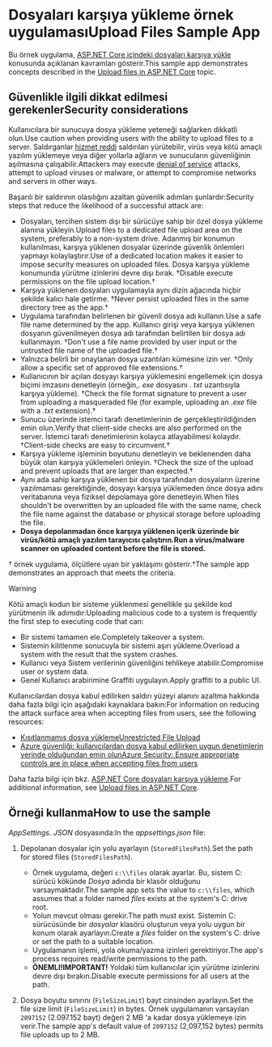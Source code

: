 # <a name="upload-files-sample-app"></a><span data-ttu-id="2ac85-101">Dosyaları karşıya yükleme örnek uygulaması</span><span class="sxs-lookup"><span data-stu-id="2ac85-101">Upload Files Sample App</span></span>

<span data-ttu-id="2ac85-102">Bu örnek uygulama, [ASP.NET Core içindeki dosyaları karşıya yükle](https://docs.microsoft.com/aspnet/core/mvc/models/file-uploads) konusunda açıklanan kavramları gösterir.</span><span class="sxs-lookup"><span data-stu-id="2ac85-102">This sample app demonstrates concepts described in the [Upload files in ASP.NET Core](https://docs.microsoft.com/aspnet/core/mvc/models/file-uploads) topic.</span></span>

## <a name="security-considerations"></a><span data-ttu-id="2ac85-103">Güvenlikle ilgili dikkat edilmesi gerekenler</span><span class="sxs-lookup"><span data-stu-id="2ac85-103">Security considerations</span></span>

<span data-ttu-id="2ac85-104">Kullanıcılara bir sunucuya dosya yükleme yeteneği sağlarken dikkatli olun.</span><span class="sxs-lookup"><span data-stu-id="2ac85-104">Use caution when providing users with the ability to upload files to a server.</span></span> <span data-ttu-id="2ac85-105">Saldırganlar [hizmet reddi](/windows-hardware/drivers/ifs/denial-of-service) saldırıları yürütebilir, virüs veya kötü amaçlı yazılım yüklemeye veya diğer yollarla ağların ve sunucuların güvenliğinin aşılmasına çalışabilir.</span><span class="sxs-lookup"><span data-stu-id="2ac85-105">Attackers may execute [denial of service](/windows-hardware/drivers/ifs/denial-of-service) attacks, attempt to upload viruses or malware, or attempt to compromise networks and servers in other ways.</span></span>

<span data-ttu-id="2ac85-106">Başarılı bir saldırının olasılığını azaltan güvenlik adımları şunlardır:</span><span class="sxs-lookup"><span data-stu-id="2ac85-106">Security steps that reduce the likelihood of a successful attack are:</span></span>

* <span data-ttu-id="2ac85-107">Dosyaları, tercihen sistem dışı bir sürücüye sahip bir özel dosya yükleme alanına yükleyin.</span><span class="sxs-lookup"><span data-stu-id="2ac85-107">Upload files to a dedicated file upload area on the system, preferably to a non-system drive.</span></span> <span data-ttu-id="2ac85-108">Adanmış bir konumun kullanılması, karşıya yüklenen dosyalar üzerinde güvenlik önlemleri yapmayı kolaylaştırır.</span><span class="sxs-lookup"><span data-stu-id="2ac85-108">Use of a dedicated location makes it easier to impose security measures on uploaded files.</span></span> <span data-ttu-id="2ac85-109">Dosya karşıya yükleme konumunda yürütme izinlerini devre dışı bırak. &dagger;</span><span class="sxs-lookup"><span data-stu-id="2ac85-109">Disable execute permissions on the file upload location.&dagger;</span></span>
* <span data-ttu-id="2ac85-110">Karşıya yüklenen dosyaları uygulamayla aynı dizin ağacında hiçbir şekilde kalıcı hale getirme. &dagger;</span><span class="sxs-lookup"><span data-stu-id="2ac85-110">Never persist uploaded files in the same directory tree as the app.&dagger;</span></span>
* <span data-ttu-id="2ac85-111">Uygulama tarafından belirlenen bir güvenli dosya adı kullanın.</span><span class="sxs-lookup"><span data-stu-id="2ac85-111">Use a safe file name determined by the app.</span></span> <span data-ttu-id="2ac85-112">Kullanıcı girişi veya karşıya yüklenen dosyanın güvenilmeyen dosya adı tarafından belirtilen bir dosya adı kullanmayın. &dagger;</span><span class="sxs-lookup"><span data-stu-id="2ac85-112">Don't use a file name provided by user input or the untrusted file name of the uploaded file.&dagger;</span></span>
* <span data-ttu-id="2ac85-113">Yalnızca belirli bir onaylanan dosya uzantıları kümesine izin ver. &dagger;</span><span class="sxs-lookup"><span data-stu-id="2ac85-113">Only allow a specific set of approved file extensions.&dagger;</span></span>
* <span data-ttu-id="2ac85-114">Kullanıcının bir açılan dosyayı karşıya yüklemesini engellemek için dosya biçimi imzasını denetleyin (örneğin,. *exe* dosyasını *. txt* uzantısıyla karşıya yükleme). &dagger;</span><span class="sxs-lookup"><span data-stu-id="2ac85-114">Check the file format signature to prevent a user from uploading a masqueraded file (for example, uploading an *.exe* file with a *.txt* extension).&dagger;</span></span>
* <span data-ttu-id="2ac85-115">Sunucu üzerinde istemci tarafı denetimlerinin de gerçekleştirildiğinden emin olun.</span><span class="sxs-lookup"><span data-stu-id="2ac85-115">Verify that client-side checks are also performed on the server.</span></span> <span data-ttu-id="2ac85-116">İstemci tarafı denetimlerinin kolayca atlayabilmesi kolaydır. &dagger;</span><span class="sxs-lookup"><span data-stu-id="2ac85-116">Client-side checks are easy to circumvent.&dagger;</span></span>
* <span data-ttu-id="2ac85-117">Karşıya yükleme işleminin boyutunu denetleyin ve beklenenden daha büyük olan karşıya yüklemeleri önleyin. &dagger;</span><span class="sxs-lookup"><span data-stu-id="2ac85-117">Check the size of the upload and prevent uploads that are larger than expected.&dagger;</span></span>
* <span data-ttu-id="2ac85-118">Aynı ada sahip karşıya yüklenen bir dosya tarafından dosyaların üzerine yazılmaması gerektiğinde, dosyayı karşıya yüklemeden önce dosya adını veritabanına veya fiziksel depolamaya göre denetleyin.</span><span class="sxs-lookup"><span data-stu-id="2ac85-118">When files shouldn't be overwritten by an uploaded file with the same name, check the file name against the database or physical storage before uploading the file.</span></span>
* <span data-ttu-id="2ac85-119">**Dosya depolanmadan önce karşıya yüklenen içerik üzerinde bir virüs/kötü amaçlı yazılım tarayıcısı çalıştırın.**</span><span class="sxs-lookup"><span data-stu-id="2ac85-119">**Run a virus/malware scanner on uploaded content before the file is stored.**</span></span>

<span data-ttu-id="2ac85-120">&dagger; örnek uygulama, ölçütlere uyan bir yaklaşımı gösterir.</span><span class="sxs-lookup"><span data-stu-id="2ac85-120">&dagger;The sample app demonstrates an approach that meets the criteria.</span></span>

> [!WARNING]
> <span data-ttu-id="2ac85-121">Kötü amaçlı kodun bir sisteme yüklenmesi genellikle şu şekilde kod yürütmenin ilk adımıdır:</span><span class="sxs-lookup"><span data-stu-id="2ac85-121">Uploading malicious code to a system is frequently the first step to executing code that can:</span></span>
>
> * <span data-ttu-id="2ac85-122">Bir sistemi tamamen ele.</span><span class="sxs-lookup"><span data-stu-id="2ac85-122">Completely takeover a system.</span></span>
> * <span data-ttu-id="2ac85-123">Sistemin kilitlenme sonucuyla bir sistemi aşırı yükleme.</span><span class="sxs-lookup"><span data-stu-id="2ac85-123">Overload a system with the result that the system crashes.</span></span>
> * <span data-ttu-id="2ac85-124">Kullanıcı veya Sistem verilerinin güvenliğini tehlikeye atabilir.</span><span class="sxs-lookup"><span data-stu-id="2ac85-124">Compromise user or system data.</span></span>
> * <span data-ttu-id="2ac85-125">Genel Kullanıcı arabirimine Graffiti uygulayın.</span><span class="sxs-lookup"><span data-stu-id="2ac85-125">Apply graffiti to a public UI.</span></span>
>
> <span data-ttu-id="2ac85-126">Kullanıcılardan dosya kabul edilirken saldırı yüzeyi alanını azaltma hakkında daha fazla bilgi için aşağıdaki kaynaklara bakın:</span><span class="sxs-lookup"><span data-stu-id="2ac85-126">For information on reducing the attack surface area when accepting files from users, see the following resources:</span></span>
>
> * [<span data-ttu-id="2ac85-127">Kısıtlanmamış dosya yükleme</span><span class="sxs-lookup"><span data-stu-id="2ac85-127">Unrestricted File Upload</span></span>](https://www.owasp.org/index.php/Unrestricted_File_Upload)
> * [<span data-ttu-id="2ac85-128">Azure güvenliği: kullanıcılardan dosya kabul edilirken uygun denetimlerin yerinde olduğundan emin olun</span><span class="sxs-lookup"><span data-stu-id="2ac85-128">Azure Security: Ensure appropriate controls are in place when accepting files from users</span></span>](/azure/security/azure-security-threat-modeling-tool-input-validation#controls-users)

<span data-ttu-id="2ac85-129">Daha fazla bilgi için bkz. [ASP.NET Core dosyaları karşıya yükleme](https://docs.microsoft.com/aspnet/core/mvc/models/file-uploads).</span><span class="sxs-lookup"><span data-stu-id="2ac85-129">For additional information, see [Upload files in ASP.NET Core](https://docs.microsoft.com/aspnet/core/mvc/models/file-uploads).</span></span>

## <a name="how-to-use-the-sample"></a><span data-ttu-id="2ac85-130">Örneği kullanma</span><span class="sxs-lookup"><span data-stu-id="2ac85-130">How to use the sample</span></span>

<span data-ttu-id="2ac85-131">*AppSettings. JSON* dosyasında:</span><span class="sxs-lookup"><span data-stu-id="2ac85-131">In the *appsettings.json* file:</span></span>

1. <span data-ttu-id="2ac85-132">Depolanan dosyalar için yolu ayarlayın (`StoredFilesPath`).</span><span class="sxs-lookup"><span data-stu-id="2ac85-132">Set the path for stored files (`StoredFilesPath`).</span></span>

   * <span data-ttu-id="2ac85-133">Örnek uygulama, değeri `c:\\files` olarak ayarlar. Bu, sistem C: sürücü kökünde *Dosya* adında bir klasör olduğunu varsaymaktadır.</span><span class="sxs-lookup"><span data-stu-id="2ac85-133">The sample app sets the value to `c:\\files`, which assumes that a folder named *files* exists at the system's C: drive root.</span></span>
   * <span data-ttu-id="2ac85-134">Yolun mevcut olması gerekir.</span><span class="sxs-lookup"><span data-stu-id="2ac85-134">The path must exist.</span></span> <span data-ttu-id="2ac85-135">Sistemin C: sürücüsünde bir *dosyalar* klasörü oluşturun veya yolu uygun bir konum olarak ayarlayın.</span><span class="sxs-lookup"><span data-stu-id="2ac85-135">Create a *files* folder on the system's C: drive or set the path to a suitable location.</span></span>
   * <span data-ttu-id="2ac85-136">Uygulamanın işlemi, yola okuma/yazma izinleri gerektiriyor.</span><span class="sxs-lookup"><span data-stu-id="2ac85-136">The app's process requires read/write permissions to the path.</span></span>
   * <span data-ttu-id="2ac85-137">**ÖNEMLI!**</span><span class="sxs-lookup"><span data-stu-id="2ac85-137">**IMPORTANT!**</span></span> <span data-ttu-id="2ac85-138">Yoldaki tüm kullanıcılar için yürütme izinlerini devre dışı bırakın.</span><span class="sxs-lookup"><span data-stu-id="2ac85-138">Disable execute permissions for all users at the path.</span></span>

1. <span data-ttu-id="2ac85-139">Dosya boyutu sınırını (`FileSizeLimit`) bayt cinsinden ayarlayın.</span><span class="sxs-lookup"><span data-stu-id="2ac85-139">Set the file size limit (`FileSizeLimit`) in bytes.</span></span> <span data-ttu-id="2ac85-140">Örnek uygulamanın varsayılan `2097152` (2.097.152 bayt) değeri 2 MB 'a kadar dosya yüklemeye izin verir.</span><span class="sxs-lookup"><span data-stu-id="2ac85-140">The sample app's default value of `2097152` (2,097,152 bytes) permits file uploads up to 2 MB.</span></span>
